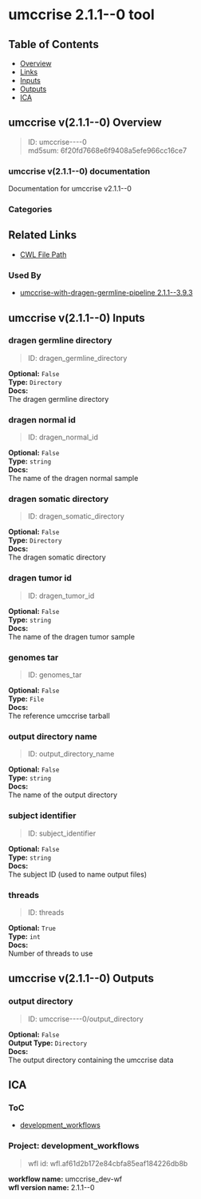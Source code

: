 
umccrise 2.1.1--0 tool
======================

## Table of Contents
  
- [Overview](#umccrise-v211--0-overview)  
- [Links](#related-links)  
- [Inputs](#umccrise-v211--0-inputs)  
- [Outputs](#umccrise-v211--0-outputs)  
- [ICA](#ica)  


## umccrise v(2.1.1--0) Overview



  
> ID: umccrise----0  
> md5sum: 6f20fd7668e6f9408a5efe966cc16ce7

### umccrise v(2.1.1--0) documentation
  
Documentation for umccrise v2.1.1--0

### Categories
  


## Related Links
  
- [CWL File Path](../../../../../../tools/umccrise/2.1.1--0/umccrise__2.1.1--0.cwl)  


### Used By
  
- [umccrise-with-dragen-germline-pipeline 2.1.1--3.9.3](../../../workflows/umccrise-with-dragen-germline-pipeline/2.1.1--3.9.3/umccrise-with-dragen-germline-pipeline__2.1.1--3.9.3.md)  

  


## umccrise v(2.1.1--0) Inputs

### dragen germline directory



  
> ID: dragen_germline_directory
  
**Optional:** `False`  
**Type:** `Directory`  
**Docs:**  
The dragen germline directory


### dragen normal id



  
> ID: dragen_normal_id
  
**Optional:** `False`  
**Type:** `string`  
**Docs:**  
The name of the dragen normal sample


### dragen somatic directory



  
> ID: dragen_somatic_directory
  
**Optional:** `False`  
**Type:** `Directory`  
**Docs:**  
The dragen somatic directory


### dragen tumor id



  
> ID: dragen_tumor_id
  
**Optional:** `False`  
**Type:** `string`  
**Docs:**  
The name of the dragen tumor sample


### genomes tar



  
> ID: genomes_tar
  
**Optional:** `False`  
**Type:** `File`  
**Docs:**  
The reference umccrise tarball


### output directory name



  
> ID: output_directory_name
  
**Optional:** `False`  
**Type:** `string`  
**Docs:**  
The name of the output directory


### subject identifier



  
> ID: subject_identifier
  
**Optional:** `False`  
**Type:** `string`  
**Docs:**  
The subject ID (used to name output files)


### threads



  
> ID: threads
  
**Optional:** `True`  
**Type:** `int`  
**Docs:**  
Number of threads to use

  


## umccrise v(2.1.1--0) Outputs

### output directory



  
> ID: umccrise----0/output_directory  

  
**Optional:** `False`  
**Output Type:** `Directory`  
**Docs:**  
The output directory containing the umccrise data
  

  


## ICA

### ToC
  
- [development_workflows](#project-development_workflows)  


### Project: development_workflows


> wfl id: wfl.af61d2b172e84cbfa85eaf184226db8b  

  
**workflow name:** umccrise_dev-wf  
**wfl version name:** 2.1.1--0  

  

